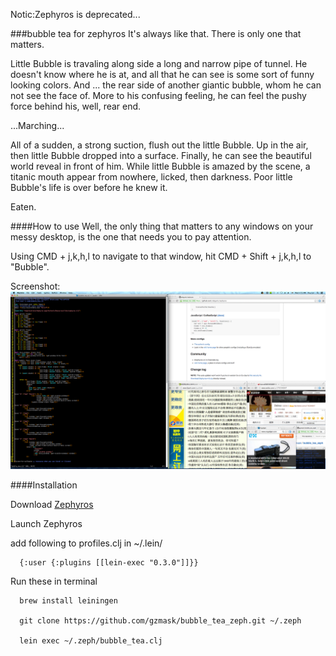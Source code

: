 Notic:Zephyros is deprecated...


###bubble tea for zephyros
It's always like that. There is only one that matters. 


Little Bubble is travaling along side a long and narrow pipe of tunnel. 
He doesn't know where he is at, and all that he can see is some sort of funny looking colors.
And ... the rear side of another giantic bubble, whom he can not see the face of.
More to his confusing feeling, he can feel the pushy force behind his, well, rear end.


...Marching...


All of a sudden, a strong suction, flush out the little Bubble. Up in the air, then little Bubble dropped into a surface.
Finally, he can see the beautiful world reveal in front of him.
While little Bubble is amazed by the scene, a titanic mouth appear from nowhere, licked, then darkness.
Poor little Bubble's life is over before he knew it.


Eaten.

####How to use
Well, the only thing that matters to any windows on your messy desktop, is the one that needs you to pay attention.


Using CMD + j,k,h,l to navigate to that window,
hit CMD + Shift + j,k,h,l to "Bubble".


Screenshot:
![Alt screenshot](/bubble_tea.png)


####Installation


Download [Zephyros](https://github.com/sdegutis/zephyros) 

Launch Zephyros

add following to profiles.clj in ~/.lein/

```
  {:user {:plugins [[lein-exec "0.3.0"]]}} 
```

Run these in terminal
```
  brew install leiningen
  
  git clone https://github.com/gzmask/bubble_tea_zeph.git ~/.zeph

  lein exec ~/.zeph/bubble_tea.clj
```
